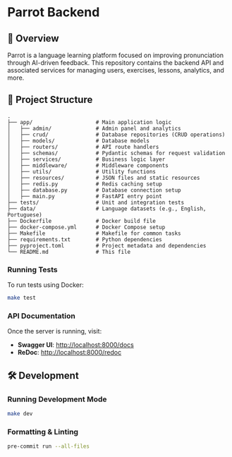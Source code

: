 # Parrot Backend

## 📖 Overview
Parrot is a language learning platform focused on improving pronunciation through AI-driven feedback. This repository contains the backend API and associated services for managing users, exercises, lessons, analytics, and more.

## 📂 Project Structure
```
.
├── app/                    # Main application logic
│   ├── admin/              # Admin panel and analytics
│   ├── crud/               # Database repositories (CRUD operations)
│   ├── models/             # Database models
│   ├── routers/            # API route handlers
│   ├── schemas/            # Pydantic schemas for request validation
│   ├── services/           # Business logic layer
│   ├── middleware/         # Middleware components
│   ├── utils/              # Utility functions
│   ├── resources/          # JSON files and static resources
│   ├── redis.py            # Redis caching setup
│   ├── database.py         # Database connection setup
│   ├── main.py             # FastAPI entry point
├── tests/                  # Unit and integration tests
├── data/                   # Language datasets (e.g., English, Portuguese)
├── Dockerfile              # Docker build file
├── docker-compose.yml      # Docker Compose setup
├── Makefile                # Makefile for common tasks
├── requirements.txt        # Python dependencies
├── pyproject.toml          # Project metadata and dependencies
└── README.md               # This file
```

### Running Tests
To run tests using Docker:
```sh
make test
```

### API Documentation
Once the server is running, visit:
- **Swagger UI**: [http://localhost:8000/docs](http://localhost:8000/docs)
- **ReDoc**: [http://localhost:8000/redoc](http://localhost:8000/redoc)

## 🛠 Development
### Running Development Mode
```sh
make dev
```

### Formatting & Linting
```sh
pre-commit run --all-files
```
